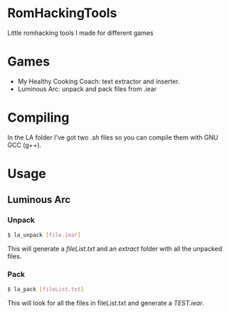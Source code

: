 # RomHackingTools
Little romhacking tools I made for different games

# Games
- My Healthy Cooking Coach: text extractor and inserter.
- Luminous Arc: unpack and pack files from .iear

# Compiling
In the LA folder I've got two *.sh* files so you can compile them with GNU GCC (g++). 

# Usage
## Luminous Arc
### Unpack
```sh
$ la_unpack [file.iear]
```
This will generate a *fileList.txt* and an *extract* folder with all the unpacked files.

### Pack
```sh
$ la_pack [fileList.txt]
```
This will look for all the files in fileList.txt and generate a *TEST.iear*.
